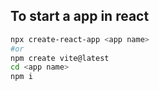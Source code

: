## To start a app in react
```sh
npx create-react-app <app name>
#or 
npm create vite@latest
cd <app name>
npm i
```

